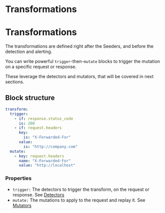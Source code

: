 # Transformations

# Transformations

The transformations are defined right after the Seeders, and before the detection and alerting.

You can write powerful `trigger`-then-`mutate` blocks to trigger the mutation on a specific request or response.

These leverage the detectors and mutators, that will be covered in next sections.

## Block structure

```yaml
transform:
  trigger:
    - if: response.status_code
      is: 200
    - if: request.headers
      key:
        is: "X-Forwarded-For"
      value:
        is: "http://company.com"
  mutate:
    - key: request.headers
      name: "X-Forwarded-For"
      value: "http://localhost"
```

### Properties

- `trigger:` The detectors to trigger the transform, on the request or response. See [Detectors](./detectors)
- `mutate:` The mutations to apply to the request and replay it. See [Mutators](./mutators)
